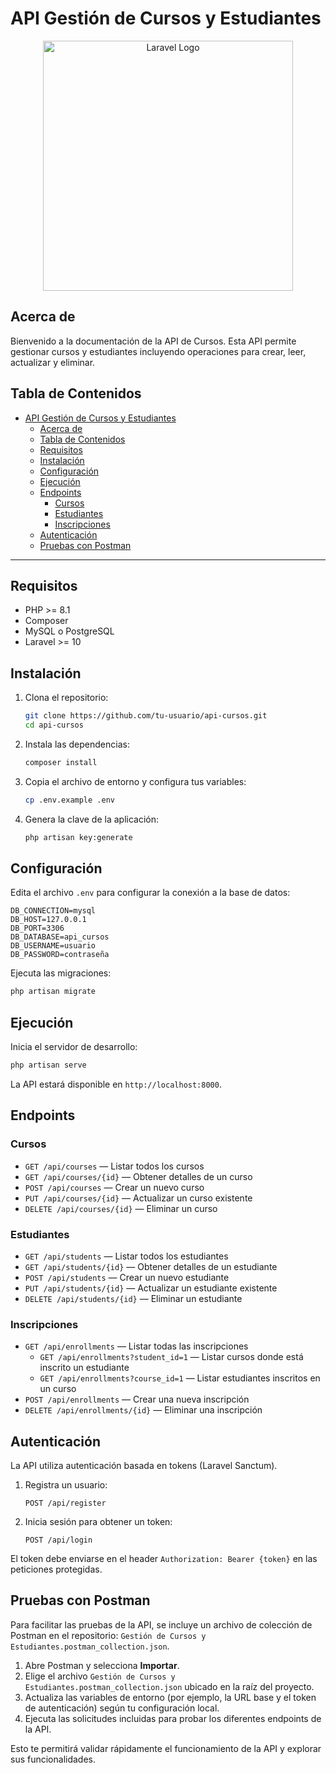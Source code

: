 # API Gestión de Cursos y Estudiantes

<p align="center"><a href="https://laravel.com" target="_blank"><img src="https://raw.githubusercontent.com/laravel/art/master/logo-lockup/5%20SVG/2%20CMYK/1%20Full%20Color/laravel-logolockup-cmyk-red.svg" width="400" alt="Laravel Logo"></a></p>

## Acerca de

Bienvenido a la documentación de la API de Cursos. Esta API permite gestionar cursos y estudiantes incluyendo operaciones para crear, leer, actualizar y eliminar.

## Tabla de Contenidos

- [API Gestión de Cursos y Estudiantes](#api-gestión-de-cursos-y-estudiantes)
  - [Acerca de](#acerca-de)
  - [Tabla de Contenidos](#tabla-de-contenidos)
  - [Requisitos](#requisitos)
  - [Instalación](#instalación)
  - [Configuración](#configuración)
  - [Ejecución](#ejecución)
  - [Endpoints](#endpoints)
    - [Cursos](#cursos)
    - [Estudiantes](#estudiantes)
    - [Inscripciones](#inscripciones)
  - [Autenticación](#autenticación)
  - [Pruebas con Postman](#pruebas-con-postman)

---

## Requisitos

- PHP >= 8.1
- Composer
- MySQL o PostgreSQL
- Laravel >= 10

## Instalación

1. Clona el repositorio:

    ```bash
    git clone https://github.com/tu-usuario/api-cursos.git
    cd api-cursos
    ```

2. Instala las dependencias:

    ```bash
    composer install
    ```

3. Copia el archivo de entorno y configura tus variables:

    ```bash
    cp .env.example .env
    ```

4. Genera la clave de la aplicación:

    ```bash
    php artisan key:generate
    ```

## Configuración

Edita el archivo `.env` para configurar la conexión a la base de datos:

```
DB_CONNECTION=mysql
DB_HOST=127.0.0.1
DB_PORT=3306
DB_DATABASE=api_cursos
DB_USERNAME=usuario
DB_PASSWORD=contraseña
```

Ejecuta las migraciones:

```bash
php artisan migrate
```

## Ejecución

Inicia el servidor de desarrollo:

```bash
php artisan serve
```

La API estará disponible en `http://localhost:8000`.

## Endpoints

### Cursos

- `GET /api/courses` — Listar todos los cursos
- `GET /api/courses/{id}` — Obtener detalles de un curso
- `POST /api/courses` — Crear un nuevo curso
- `PUT /api/courses/{id}` — Actualizar un curso existente
- `DELETE /api/courses/{id}` — Eliminar un curso

### Estudiantes

- `GET /api/students` — Listar todos los estudiantes
- `GET /api/students/{id}` — Obtener detalles de un estudiante
- `POST /api/students` — Crear un nuevo estudiante
- `PUT /api/students/{id}` — Actualizar un estudiante existente
- `DELETE /api/students/{id}` — Eliminar un estudiante

### Inscripciones

- `GET /api/enrollments` — Listar todas las inscripciones
  - `GET /api/enrollments?student_id=1` — Listar cursos donde está inscrito un estudiante
  - `GET /api/enrollments?course_id=1` — Listar estudiantes inscritos en un curso
- `POST /api/enrollments` — Crear una nueva inscripción
- `DELETE /api/enrollments/{id}` — Eliminar una inscripción

## Autenticación

La API utiliza autenticación basada en tokens (Laravel Sanctum).

1. Registra un usuario:

    ```http
    POST /api/register
    ```

2. Inicia sesión para obtener un token:

    ```http
    POST /api/login
    ```

El token debe enviarse en el header `Authorization: Bearer {token}` en las peticiones protegidas.

## Pruebas con Postman

Para facilitar las pruebas de la API, se incluye un archivo de colección de Postman en el repositorio: `Gestión de Cursos y Estudiantes.postman_collection.json`.

1. Abre Postman y selecciona **Importar**.
2. Elige el archivo `Gestión de Cursos y Estudiantes.postman_collection.json` ubicado en la raíz del proyecto.
3. Actualiza las variables de entorno (por ejemplo, la URL base y el token de autenticación) según tu configuración local.
4. Ejecuta las solicitudes incluidas para probar los diferentes endpoints de la API.

Esto te permitirá validar rápidamente el funcionamiento de la API y explorar sus funcionalidades.
